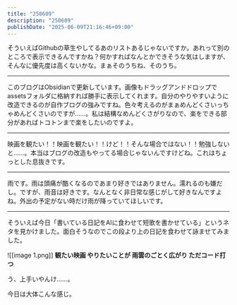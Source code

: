 ```yaml
---
title: "250609"
description: "250609"
publishDate: "2025-06-09T21:16:46+09:00"
---
```

そういえばGithubの草生やしてるあのリストあるじゃないですか。あれって別のところで表示できるんですかね？何かすればなんとかできそうな気はしますが、そんなに優先度は高くないかな。まぁそのうちね、そのうち。

---

このブログはObsidianで更新しています。画像もドラッグアンドドロップでassetsフォルダに格納すれば勝手に表示してくれます。自分のやりやすいように改造できるのが自作ブログの強みですね。色々考えるのがまぁめんどくさいっちゃめんどくさいのですが……。私は結構なめんどくさがりなので、楽をできる部分があればトコトンまで楽をしたいのですよ。

---

映画を観たい！！映画を観たい！！けど！！そんな場合ではない！！勉強しないと……。本当はブログの改造もやってる場合じゃないんですけどね。これはちょっとした息抜きです。

---

雨です。雨は頭痛が酷くなるのであまり好きではありません。濡れるのも嫌だし。ですが、雨音は好きです。なんとなく非日常な感じがして好きなんですよね。外出の予定がない時だけ雨が降っていてほしいです。

---

そういえば今日「書いている日記をAIに食わせて短歌を書かせている」というネタを見かけました。面白そうなのでこの段より上の日記を食わせて詠ませてみました。

![[image 1.png]]
**観たい映画 やりたいことが 雨雲のごとく広がり ただコード打つ**

う、上手いやんけ……。

今日は大体こんな感じ。